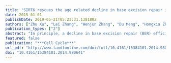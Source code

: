 ```yaml
---
title: "SIRT6 rescues the age related decline in base excision repair in a PARP1-dependent manner."
date: 2015-01-01
publishDate: 2019-05-21T05:23:31.138180Z
authors: ["Zhu Xu", "Lei Zhang", "Wenjun Zhang", "Du Meng", "Hongxia Zhang", "Ying Jiang", "Xiaojun Xu", "Michael Van Meter", "Andrei Seluanov", "Vera Gorbunova", "**Zhiyong Mao**<sup>* </sup>"]
publication_types: ["2"]
abstract: "In principle, a decline in base excision repair (BER) efficiency with age should lead to genomic instability and ultimately contribute to the onset of the aging phenotype. Although multiple studies have indicated a negative link between aging and BER, the change of BER efficiency with age in humans has not been systematically analyzed. Here, with foreskin fibroblasts isolated from 19 donors between 20 and 64 y of age, we report a significant decline of BER efficiency with age using a newly developed GFP reactivation assay. We further observed a very strong negative correlation between age and the expression levels of SIRT6, a factor which is known to maintain genomic integrity by improving DNA double strand break (DSB) repair. Our mechanistic study suggests that, similar to the regulatory role that SIRT6 plays in DNA DSB repair, SIRT6 regulates BER in a PARP1-depdendent manner. Moreover, overexpression of SIRT6 rescues the decline of BER in aged fibroblasts. In summary, our results uncovered the regulatory mechanisms of BER by SIRT6, suggesting that SIRT6 reactivation in aging tissues may help delay the process of aging through improving BER. "
featured: false
publication: "***Cell Cycle***"
url_pdf: "http://www.tandfonline.com/doi/full/10.4161/15384101.2014.980641"
doi: "10.4161/15384101.2014.980641"
---
```


